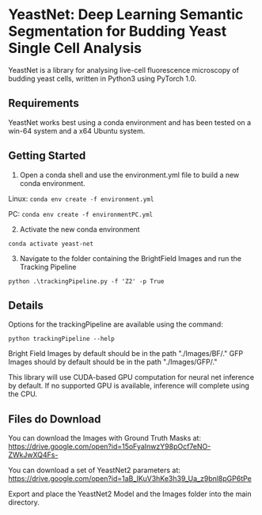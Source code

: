 # YeastNet: Deep Learning Semantic Segmentation for Budding Yeast Single Cell Analysis

YeastNet is a library for analysing live-cell fluorescence microscopy of budding yeast cells,  written in Python3 using PyTorch 1.0.

## Requirements

YeastNet works best using a conda environment and has been tested on a win-64 system and a x64 Ubuntu system. 


## Getting Started

1) Open a conda shell and use the environment.yml file to build a new conda environment.

Linux: ```conda env create -f environment.yml```

PC: ```conda env create -f environmentPC.yml```

2) Activate the new conda environment

```conda activate yeast-net```

3) Navigate to the folder containing the BrightField Images and run the Tracking Pipeline

```python .\trackingPipeline.py -f 'Z2' -p True```

## Details

Options for the trackingPipeline are available using the command:

```python trackingPipeline --help```

Bright Field Images by default should be in the path "./Images/BF/."
GFP Images should by default should be in the path "./Images/GFP/."

This library will use CUDA-based GPU computation for neural net inference by default. If no supported GPU is available, inference will complete using the CPU.  


## Files do Download

You can download the Images with Ground Truth Masks at:
<https://drive.google.com/open?id=15oFyaInwzY98pOcf7eNO-ZWkJwXQ4Fs->

You can download a set of YeastNet2 parameters at:
<https://drive.google.com/open?id=1aB_IKuV3hKe3h39_Ua_z9bnl8pGP6tPe>

Export and place the YeastNet2 Model and the Images folder into the main directory.